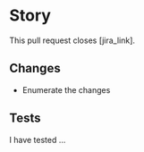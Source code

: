 # Story

This pull request closes [jira_link].

## Changes

* Enumerate the changes

## Tests

I have tested ...
